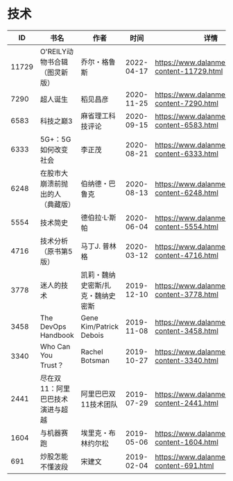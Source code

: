 # 技术

| ID | 书名 | 作者 | 时间 | 详情 | 下载页面 | EPUB下载链接 | MOBI下载链接 | AZW3下载链接 |
| --- | --- | --- | --- | --- | --- | --- | --- | --- |
| 11729 | O'REILY动物书合辑（图灵新版） | 乔尔・格鲁斯 | 2022-04-17 | https://www.dalanmei.com/book-content-11729.html | https://www.dalanmei.com/download-book-11729.html | http://ct.dalanmei.com/f/31084289-571591286-3373df | http://ct.dalanmei.com/f/31084289-575338763-c69dae | http://ct.dalanmei.com/f/31084289-575311772-1e175c |
| 7290 | 超人诞生 | 稻见昌彦 | 2020-11-25 | https://www.dalanmei.com/book-content-7290.html | https://www.dalanmei.com/download-book-7290.html | http://ct.dalanmei.com/f/31084289-571531583-57ecb2 | http://ct.dalanmei.com/f/31084289-571798245-39ef9b | http://ct.dalanmei.com/f/31084289-572194940-13c043 |
| 6583 | 科技之巅3 | 麻省理工科技评论 | 2020-09-15 | https://www.dalanmei.com/book-content-6583.html | https://www.dalanmei.com/download-book-6583.html | http://ct.dalanmei.com/f/31084289-571550737-84db49 | http://ct.dalanmei.com/f/31084289-571850566-8a7028 | http://ct.dalanmei.com/f/31084289-572201771-066f06 |
| 6333 | 5G+：5G如何改变社会 | 李正茂 | 2020-08-21 | https://www.dalanmei.com/book-content-6333.html | https://www.dalanmei.com/download-book-6333.html | http://ct.dalanmei.com/f/31084289-571555577-13f09a | http://ct.dalanmei.com/f/31084289-571907895-745cfb | http://ct.dalanmei.com/f/31084289-572203049-0e5771 |
| 6248 | 在股市大崩溃前抛出的人（典藏版） | 伯纳德・巴鲁克 | 2020-08-13 | https://www.dalanmei.com/book-content-6248.html | https://www.dalanmei.com/download-book-6248.html | http://ct.dalanmei.com/f/31084289-571556346-72a614 | http://ct.dalanmei.com/f/31084289-571913283-275690 | http://ct.dalanmei.com/f/31084289-572203520-b9a726 |
| 5554 | 技术简史 | 德伯拉·L·斯帕 | 2020-06-04 | https://www.dalanmei.com/book-content-5554.html | https://www.dalanmei.com/download-book-5554.html | http://ct.dalanmei.com/f/31084289-571604112-3b723e | http://ct.dalanmei.com/f/31084289-571737296-b89b24 | http://ct.dalanmei.com/f/31084289-571916411-5efda4 |
| 4716 | 技术分析（原书第5版） | 马丁J. 普林格 | 2020-03-12 | https://www.dalanmei.com/book-content-4716.html | https://www.dalanmei.com/download-book-4716.html | http://ct.dalanmei.com/f/31084289-571593927-3691ab | http://ct.dalanmei.com/f/31084289-572128777-70cf49 | http://ct.dalanmei.com/f/31084289-571985957-c7d0ef |
| 3778 | 迷人的技术 | 凯莉・魏纳史密斯/扎克・魏纳史密斯 | 2019-12-10 | https://www.dalanmei.com/book-content-3778.html | https://www.dalanmei.com/download-book-3778.html | http://ct.dalanmei.com/f/31084289-571549746-cd2b26 | http://ct.dalanmei.com/f/31084289-571836064-e024ad | http://ct.dalanmei.com/f/31084289-572065765-968515 |
| 3458 | The DevOps Handbook |  Gene Kim/Patrick Debois | 2019-11-08 | https://www.dalanmei.com/book-content-3458.html | https://www.dalanmei.com/download-book-3458.html | http://ct.dalanmei.com/f/31084289-571553590-50789d | http://ct.dalanmei.com/f/31084289-571886703-e03491 | http://ct.dalanmei.com/f/31084289-572069902-531f25 |
| 3340 | Who Can You Trust？ | Rachel Botsman | 2019-10-27 | https://www.dalanmei.com/book-content-3340.html |  |  |  |  |
| 2441 | 尽在双11：阿里巴巴技术演进与超越 | 阿里巴巴双11技术团队 | 2019-07-29 | https://www.dalanmei.com/book-content-2441.html | https://www.dalanmei.com/download-book-2441.html | http://ct.dalanmei.com/f/31084289-571581525-8834c7 | http://ct.dalanmei.com/f/31084289-571737026-31ea68 | http://ct.dalanmei.com/f/31084289-571861934-6bf755 |
| 1604 | 与机器赛跑 | 埃里克・布林约尔松 | 2019-05-06 | https://www.dalanmei.com/book-content-1604.html |  |  |  |  |
| 691 | 炒股怎能不懂波段 | 宋建文 | 2019-02-04 | https://www.dalanmei.com/book-content-691.html |  |  |  |  |
